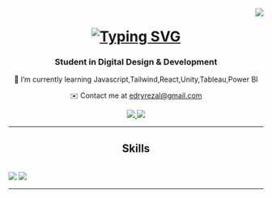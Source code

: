 <img align="right" src="https://visitor-badge.laobi.icu/badge?page_id=masedryer.masedryer" />

<h1 align="center">
 <a href="https://git.io/typing-svg"><img src="https://readme-typing-svg.herokuapp.com?font=Monserrrat&duration=3000&pause=1000&color=FFA600&center=true&vCenter=true&random=false&width=439&lines=Hello+There!!;My+name+is+Edry+Rezal" alt="Typing SVG" /></a>

 <h3 align="center">Student in Digital Design & Development</h3>
 <div align="center">
<p>🌱 I’m currently learning Javascript,Tailwind,React,Unity,Tableau,Power BI </p>
<p>✉️ Contact me at <a href="mailto:edryrezal@gmail.com">edryrezal@gmail.com</a></p>
 </div>
  <div align="center">
   <a href="mailto:edryrezal@gmail.com">
   <img src="https://img.shields.io/badge/Gmail-D14836?style=for-the-badge&logo=gmail&logoColor=white" target="_blank">
   </a>
     <a href="https://www.linkedin.com/in/edry-rezal-rafik-1a264023b/">
   <img src="https://img.shields.io/badge/LinkedIn-0077B5?style=for-the-badge&logo=linkedin&logoColor=white" target="_blank">
     </a>
   </div>

   <hr/>
   <h2 align="center">Skills</h2>
   <br/>
   <div align="center>
   <a href="https://skillicons.dev">
   <img src="https://skillicons.dev/icons?i=html,css,java,mysql,github,git,bootstrap,xd,vscode">
   <img src="https://skillicons.dev/icons?i=php,figma,mongodb,eclipse,androidstudio,idea,py">
   <br/>
   <hr/>

   
   
  
<!--
**masedryer/masedryer** is a ✨ _special_ ✨ repository because its `README.md` (this file) appears on your GitHub profile.

Here are some ideas to get you started:

- 🔭 I’m currently working on ...
- 🌱 I’m currently learning Javascript, React, Unity, 
- 👯 I’m looking to collaborate on ...
- 🤔 I’m looking for help with ...
- 💬 Ask me about ...
- 📫 How to reach me: ...
- 😄 Pronouns: ...
- ⚡ Fun fact: ...
-->
